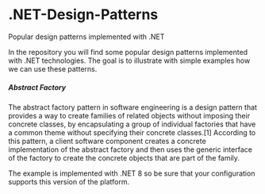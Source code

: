 # .NET-Design-Patterns
 Popular design patterns implemented with .NET

In the repository you will find some popular design patterns implemented with .NET technologies. The goal is to illustrate with simple examples how we can use these patterns.

##### Abstract Factory

The abstract factory pattern in software engineering is a design pattern that provides a way to create families of related objects without imposing their concrete classes, by encapsulating a group of individual factories that have a common theme without specifying their concrete classes.[1] According to this pattern, a client software component creates a concrete implementation of the abstract factory and then uses the generic interface of the factory to create the concrete objects that are part of the family.

The example is implemented with .NET 8 so be sure that your configuration supports this version of the platform.
